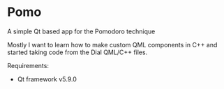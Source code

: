 # Pomo
A simple Qt based app for the Pomodoro technique

Mostly I want to learn how to make custom QML components in C++ and started taking code from the Dial QML/C++ files.

Requirements:
  - Qt framework v5.9.0
